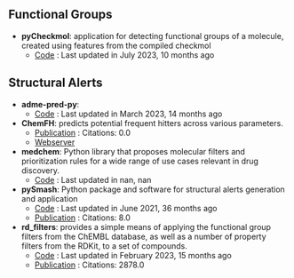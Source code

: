
## **Functional Groups**
- **pyCheckmol**: application for detecting functional groups of a molecule, created using features from the compiled checkmol
	- [Code](https://github.com/jeffrichardchemistry/pyCheckmol) : Last updated in July 2023, 10 months ago

## **Structural Alerts**
- **adme-pred-py**: 
	- [Code](https://github.com/ikmckenz/adme-pred-py) : Last updated in March 2023, 14 months ago
- **ChemFH**: predicts potential frequent hitters across various parameters.
	- [Publication](https://doi.org/10.1093/nar/gkae424) : Citations: 0.0
	- [Webserver](https://chemfh.scbdd.com/)
- **medchem**: Python library that proposes molecular filters and prioritization rules for a wide range of use cases relevant in drug discovery.
	- [Code](https://medchem-docs.datamol.io/stable/) : Last updated in nan, nan
- **pySmash**: Python package and software for structural alerts generation and application
	- [Code](https://github.com/kotori-y/pySmash) : Last updated in June 2021, 36 months ago
	- [Publication](https://doi.org/10.1093/bib/bbab017) : Citations: 8.0
- **rd_filters**: provides a simple means of applying the functional group filters from the ChEMBL database, as well as a number of property filters from the RDKit, to a set of compounds.
	- [Code](https://github.com/PatWalters/rd_filters) : Last updated in February 2023, 15 months ago
	- [Publication](https://doi.org/10.1021/jm901137j) : Citations: 2878.0
